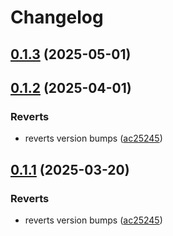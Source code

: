 # Changelog

## [0.1.3](https://github.com/semiotic-ai/veemon/compare/vee-v0.1.2...vee-v0.1.3) (2025-05-01)

## [0.1.2](https://github.com/semiotic-ai/veemon/compare/vee-v0.1.1...vee-v0.1.2) (2025-04-01)


### Reverts

* reverts version bumps ([ac25245](https://github.com/semiotic-ai/veemon/commit/ac25245c576a3f014056c947374b8d5af1886943))

## [0.1.1](https://github.com/semiotic-ai/veemon/compare/vee-v0.1.0...vee-v0.1.1) (2025-03-20)


### Reverts

* reverts version bumps ([ac25245](https://github.com/semiotic-ai/veemon/commit/ac25245c576a3f014056c947374b8d5af1886943))

